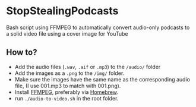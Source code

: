 # StopStealingPodcasts
Bash script using FFMPEG to automatically convert audio-only podcasts to a solid video file using a cover image for YouTube

## How to?
- Add the audio files (`.wav`, `.aif` or `.mp3`) to the `/audio/` folder
- Add the images as a `.png` to the `/img/` folder.
- Make sure the images have the same name as the corresponding audio file, (I use 001.mp3 to match with 001.png).
- Install [FFMPEG](https://www.ffmpeg.org/), preferably via [Homebrew](https://brew.sh/).
- run `./audio-to-video.sh` in the root folder.

